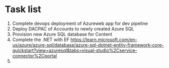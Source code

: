 # Task list

1. Complete devops deployment of Azureweb app for dev pipeline
2. Deploy DACPAC of Accounts to newly created Azure SQL
3. Provision new Azure SQL database for Content
4. Complete the .NET with EF
https://learn.microsoft.com/en-us/azure/azure-sql/database/azure-sql-dotnet-entity-framework-core-quickstart?view=azuresql&tabs=visual-studio%2Cservice-connector%2Cportal
5.  